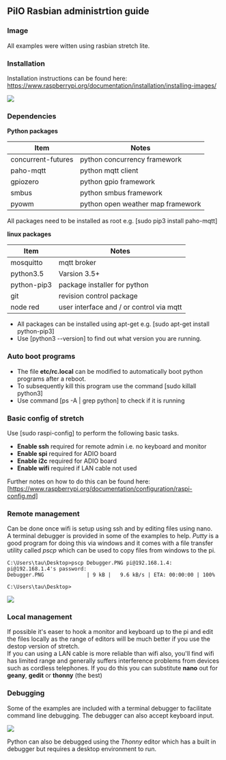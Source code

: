 ## PiIO Rasbian administrtion guide

### Image

All examples were witten using rasbian stretch lite.


### Installation

Installation instructions can be found here:  
https://www.raspberrypi.org/documentation/installation/installing-images/

![](https://github.com/lawsonkeith/PiIO/raw/master/images/framework.PNG)

### Dependencies

__Python packages__ 

| Item | Notes |
| ---- | ----- |
| concurrent-futures | python concurrency framework |
| paho-mqtt | python mqtt client |
| gpiozero | python gpio framework |
| smbus | python smbus framework |
| pyowm | python open weather map framework |

All packages need to be installed as root e.g. [sudo pip3 install paho-mqtt]


__linux packages__

| Item | Notes |
| ---- | ----- |
| mosquitto | mqtt broker |
| python3.5 | Varsion 3.5+ |
| python-pip3 | package installer for python |
| git | revision control package |
| node red | user interface and / or control via mqtt |
 
* All packages can be installed using apt-get e.g. [sudo apt-get install python-pip3]  
* Use [python3 --version] to find out what version you are running.
 
 
### Auto boot programs

* The file __etc/rc.local__ can be modified to automatically boot python programs after a reboot.
* To subsequently kill this program use the command [sudo killall python3]
* Use command [ps -A | grep python] to check if it is running


### Basic config of stretch

Use [sudo raspi-config] to perform the following basic tasks.

* __Enable ssh__ required for remote admin i.e. no keyboard and monitor
* __Enable spi__ required for ADIO board
* __Enable i2c__ required for ADIO board
* __Enable wifi__ required if LAN cable not used

Further notes on how to do this can be found here:  
[https://www.raspberrypi.org/documentation/configuration/raspi-config.md]


### Remote management

Can be done once wifi is setup using ssh and by editing files using nano.  
A terminal debugger is provided in some of the examples to help.  _Putty_ is a good program for doing this via windows and it comes with a file transfer utility called _pscp_ which can be used to copy files from windows to the pi.

```
C:\Users\tau\Desktop>pscp Debugger.PNG pi@192.168.1.4:
pi@192.168.1.4's password:
Debugger.PNG              | 9 kB |   9.6 kB/s | ETA: 00:00:00 | 100%

C:\Users\tau\Desktop>
```

![](https://github.com/lawsonkeith/PiIO/raw/master/images/putty.PNG)

### Local management

If possible it's easer to hook a monitor and keyboard up to the pi and edit the files locally as the range of editors will be much better if you use the destop version of stretch.  
If you can using a LAN cable is more reliable than wifi also, you'll find wifi has limited range and generally suffers interference problems from devices such as cordless telephones.
If you do this you can substitute __nano__ out for __geany__, __gedit__ or __thonny__ (the best)  


### Debugging

Some of the examples are included with a terminal debugger to facilitate command line debugging.  The debugger can also accept keyboard input.

![](https://github.com/lawsonkeith/PiIO/raw/master/images/Debugger.PNG)

Python can also be debugged using the _Thonny_ editor which has a built in debugger but requires a desktop environment to run.



